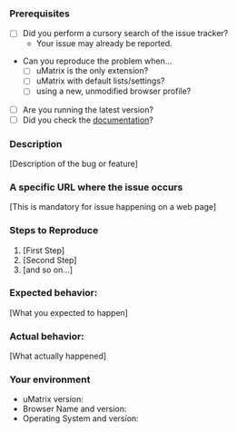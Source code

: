 ### Prerequisites

* [ ] Did you perform a cursory search of the issue tracker?
    * Your issue may already be reported.
* Can you reproduce the problem when...
    * [ ] uMatrix is the only extension?
    * [ ] uMatrix with default lists/settings?
    * [ ] using a new, unmodified browser profile?
* [ ] Are you running the latest version?
* [ ] Did you check the [documentation](https://github.com/gorhill/uMatrix/wiki)?

### Description

[Description of the bug or feature]

### A specific URL where the issue occurs

[This is mandatory for issue happening on a web page]

### Steps to Reproduce

1. [First Step]
2. [Second Step]
3. [and so on...]

### Expected behavior:

[What you expected to happen]

### Actual behavior:

[What actually happened]

### Your environment

* uMatrix version:
* Browser Name and version:
* Operating System and version:
